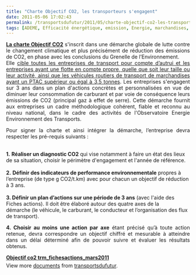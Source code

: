 ```yaml
---
title: "Charte Objectif CO2, les transporteurs s'engagent"
date: 2011-05-06 17:02:43
permalink: /transportsdufutur/2011/05/charte-objectif-co2-les-transporteurs-sengagent.html
tags: [ADEME, Efficacité énergétique, emission, Energie, marchandises, multimodes]
---
```


<p style="text-align: justify"><strong><a href="http://www2.ademe.fr/servlet/KBaseShow?sort=-1&cid=96&m=3&catid=22274" target="_blank">La charte Objectif CO2</a></strong> s'inscrit dans une démarche globale de lutte contre le changement climatique et plus précisément de réduction des émissions de CO2, en phase avec les conclusions du Grenelle de l’Environnement.<br />Elle <span style="text-decoration: underline">cible toutes les entreprises de transport pour compte d’autrui et les entreprises ayant une flotte en compte propre, quelle que soit leur taille ou leur activité, ainsi que les véhicules routiers de transport de marchandises ayant un PTAC supérieur ou égal à 3,5 tonnes</span>. Les entreprises s'engagent sur 3 ans dans un plan d'actions concrètes et personnalisées en vue de diminuer leur consommation de carburant et par voie de conséquence leurs émissions de CO2 (principal gaz à effet de serre). Cette démarche fournit aux entreprises un cadre méthodologique cohérent, fiable et reconnu au niveau national, dans le cadre des activités de l'Observatoire Energie Environnement des Transports.</p> <p style="text-align: justify">Pour signer la charte et ainsi intégrer la démarche, l’entreprise devra respecter les pré-requis suivants : </p>  <!--more-->  <br /><strong>1.</strong> <strong>Réaliser un diagnostic CO2</strong> qui vise notamment à faire un état des lieux de sa situation, choisir le périmètre d'engagement et l'année de référence.<br /><br /><strong>2.</strong> <strong>Définir des indicateurs de performance environnementale</strong> propres à l’entreprise (de type g CO2/t.km) avec pour chacun un objectif de réduction à 3 ans.<br /><br /><strong>3. Définir un plan d’actions sur une période de 3 ans</strong> (avec l'aide des Fiches actions). Il doit être élaboré autour des quatre axes de la démarche (le véhicule, le carburant, le conducteur et l’organisation des flux de transport). <p style="text-align: justify"><strong>4. Choisir au moins une action par axe</strong> étant précisé qu’à toute action retenue, devra correspondre un objectif chiffré et mesurable à atteindre dans un délai déterminé afin de pouvoir suivre et évaluer les résultats obtenus.</p> <div id="__ss_7861805" style="width: 477px"><strong style="margin: 12px 0 4px"><a href="http://www.slideshare.net/transportsdufutur/objectif-co2-trmfichesactionsmars2011" title="Objectif co2 trm_fichesactions_mars2011">Objectif co2 trm_fichesactions_mars2011</a></strong>        <div style="padding: 5px 0 12px">View more <a href="http://www.slideshare.net/">documents</a> from <a href="http://www.slideshare.net/transportsdufutur">transportsdufutur</a>.</div> </div>
